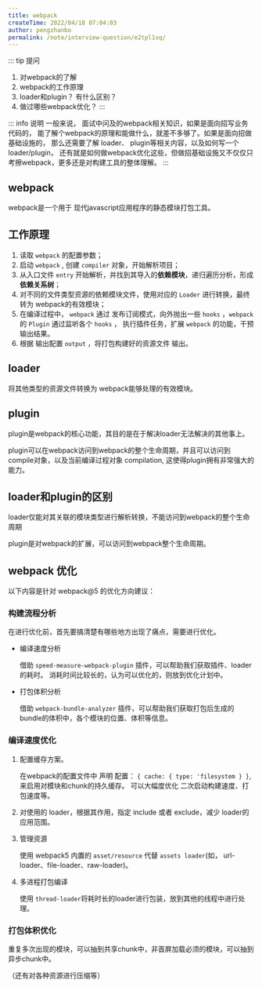 ```yaml
---
title: webpack
createTime: 2022/04/18 07:04:03
author: pengzhanbo
permalink: /note/interview-question/e2tpl1sq/
---
```


::: tip 提问
1. 对webpack的了解
2. webpack的工作原理
3. loader和plugin？ 有什么区别？
4. 做过哪些webpack优化？
:::

::: info 说明
一般来说， 面试中问及的webpack相关知识，如果是面向招写业务代码的，
能了解个webpack的原理和能做什么，就差不多够了。如果是面向招做基础设施的，
那么还需要了解 loader、 plugin等相关内容，以及如何写一个 loader/plugin，
还有就是如何做webpack优化这些，但做招基础设施又不仅仅只考擦webpack，更多还是对构建工具的整体理解。
:::

## webpack

webpack是一个用于 现代javascript应用程序的静态模块打包工具。

## 工作原理

1. 读取 `webpack` 的配置参数；
2. 启动 `webpack` , 创建 `compiler` 对象，开始解析项目；
3. 从入口文件 `entry` 开始解析，并找到其导入的**依赖模块**，递归遍历分析，形成**依赖关系树**；
4. 对不同的文件类型资源的依赖模块文件，使用对应的 `Loader` 进行转换，最终转为 webpack的有效模块；
5. 在编译过程中， `webpack` 通过 发布订阅模式，向外抛出一些 `hooks` ，`webpack` 的 `Plugin` 通过监听各个 `hooks` ，
   执行插件任务，扩展 `webpack` 的功能，干预输出结果。
6. 根据 输出配置 `output` ，将打包构建好的资源文件 输出。

## loader

将其他类型的资源文件转换为 webpack能够处理的有效模块。

## plugin

plugin是webpack的核心功能，其目的是在于解决loader无法解决的其他事上。

plugin可以在webpack访问到webpack的整个生命周期，并且可以访问到compile对象，以及当前编译过程对象 compilation, 这使得plugin拥有非常强大的能力。

## loader和plugin的区别

loader仅能对其关联的模块类型进行解析转换，不能访问到webpack的整个生命周期

plugin是对webpack的扩展，可以访问到webpack整个生命周期。


## webpack 优化

以下内容是针对 webpack@5 的优化方向建议：

### 构建流程分析

在进行优化前，首先要搞清楚有哪些地方出现了痛点，需要进行优化。

- 编译速度分析
  
  借助 `speed-measure-webpack-plugin` 插件，可以帮助我们获取插件、loader的耗时。
  消耗时间比较长的，认为可以优化的，则放到优化计划中。

- 打包体积分析

  借助 `webpack-bundle-analyzer` 插件，可以帮助我们获取打包后生成的bundle的体积中，各个模块的位置、体积等信息。

### 编译速度优化

1. 配置缓存方案。
   
   在webpack的配置文件中 声明 配置： `{ cache: { type: 'filesystem } }`,来启用对模块和chunk的持久缓存。
   可以大幅度优化 二次启动构建速度、打包速度等。

2. 对使用的 loader，根据其作用，指定 include 或者 exclude，减少 loader的应用范围。

3. 管理资源
   
   使用 webpack5 内置的 `asset/resource` 代替 `assets loader`(如， url-loader、file-loader、raw-loader)。

4. 多进程打包编译
   
   使用 `thread-loader`将耗时长的loader进行包装，放到其他的线程中进行处理。

### 打包体积优化

重复多次出现的模块，可以抽到共享chunk中，非首屏加载必须的模块，可以抽到异步chunk中。

（还有对各种资源进行压缩等）
